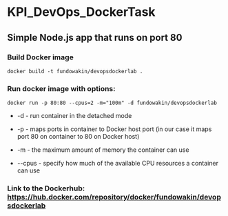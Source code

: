 # KPI_DevOps_DockerTask

## Simple Node.js app that runs on port 80

### Build Docker image

`docker build -t fundowakin/devopsdockerlab . `

### Run docker image with options:

`docker run -p 80:80 --cpus=2 -m="100m" -d fundowakin/devopsdockerlab`

- -d - run container in the detached mode

- -p - maps ports in container to Docker host port (in our case it maps port 80 on container to 80 on Docker host)

- -m - the maximum amount of memory the container can use

- --cpus - specify how much of the available CPU resources a container can use

### Link to the Dockerhub: https://hub.docker.com/repository/docker/fundowakin/devopsdockerlab
